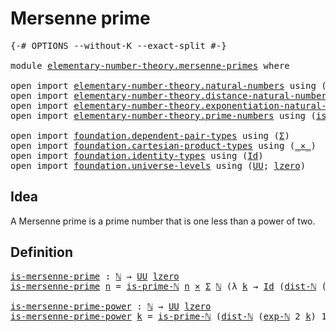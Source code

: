 # Mersenne prime

<pre class="Agda"><a id="27" class="Symbol">{-#</a> <a id="31" class="Keyword">OPTIONS</a> <a id="39" class="Pragma">--without-K</a> <a id="51" class="Pragma">--exact-split</a> <a id="65" class="Symbol">#-}</a>

<a id="70" class="Keyword">module</a> <a id="77" href="elementary-number-theory.mersenne-primes.html" class="Module">elementary-number-theory.mersenne-primes</a> <a id="118" class="Keyword">where</a>

<a id="125" class="Keyword">open</a> <a id="130" class="Keyword">import</a> <a id="137" href="elementary-number-theory.natural-numbers.html" class="Module">elementary-number-theory.natural-numbers</a> <a id="178" class="Keyword">using</a> <a id="184" class="Symbol">(</a><a id="185" href="elementary-number-theory.natural-numbers.html#1444" class="Datatype">ℕ</a><a id="186" class="Symbol">)</a>
<a id="188" class="Keyword">open</a> <a id="193" class="Keyword">import</a> <a id="200" href="elementary-number-theory.distance-natural-numbers.html" class="Module">elementary-number-theory.distance-natural-numbers</a> <a id="250" class="Keyword">using</a> <a id="256" class="Symbol">(</a><a id="257" href="elementary-number-theory.distance-natural-numbers.html#1308" class="Function">dist-ℕ</a><a id="263" class="Symbol">)</a>
<a id="265" class="Keyword">open</a> <a id="270" class="Keyword">import</a> <a id="277" href="elementary-number-theory.exponentiation-natural-numbers.html" class="Module">elementary-number-theory.exponentiation-natural-numbers</a> <a id="333" class="Keyword">using</a> <a id="339" class="Symbol">(</a><a id="340" href="elementary-number-theory.exponentiation-natural-numbers.html#671" class="Function">exp-ℕ</a><a id="345" class="Symbol">)</a>
<a id="347" class="Keyword">open</a> <a id="352" class="Keyword">import</a> <a id="359" href="elementary-number-theory.prime-numbers.html" class="Module">elementary-number-theory.prime-numbers</a> <a id="398" class="Keyword">using</a> <a id="404" class="Symbol">(</a><a id="405" href="elementary-number-theory.prime-numbers.html#1945" class="Function">is-prime-ℕ</a><a id="415" class="Symbol">)</a>

<a id="418" class="Keyword">open</a> <a id="423" class="Keyword">import</a> <a id="430" href="foundation.dependent-pair-types.html" class="Module">foundation.dependent-pair-types</a> <a id="462" class="Keyword">using</a> <a id="468" class="Symbol">(</a><a id="469" href="foundation-core.dependent-pair-types.html#502" class="Record">Σ</a><a id="470" class="Symbol">)</a>
<a id="472" class="Keyword">open</a> <a id="477" class="Keyword">import</a> <a id="484" href="foundation.cartesian-product-types.html" class="Module">foundation.cartesian-product-types</a> <a id="519" class="Keyword">using</a> <a id="525" class="Symbol">(</a><a id="526" href="foundation-core.cartesian-product-types.html#577" class="Function Operator">_×_</a><a id="529" class="Symbol">)</a>
<a id="531" class="Keyword">open</a> <a id="536" class="Keyword">import</a> <a id="543" href="foundation.identity-types.html" class="Module">foundation.identity-types</a> <a id="569" class="Keyword">using</a> <a id="575" class="Symbol">(</a><a id="576" href="foundation-core.identity-types.html#1754" class="Datatype">Id</a><a id="578" class="Symbol">)</a>
<a id="580" class="Keyword">open</a> <a id="585" class="Keyword">import</a> <a id="592" href="foundation.universe-levels.html" class="Module">foundation.universe-levels</a> <a id="619" class="Keyword">using</a> <a id="625" class="Symbol">(</a><a id="626" href="foundation-core.universe-levels.html#222" class="Primitive">UU</a><a id="628" class="Symbol">;</a> <a id="630" href="Agda.Primitive.html#764" class="Primitive">lzero</a><a id="635" class="Symbol">)</a>
</pre>
## Idea

A Mersenne prime is a prime number that is one less than a power of two.

## Definition

<pre class="Agda"><a id="is-mersenne-prime"></a><a id="748" href="elementary-number-theory.mersenne-primes.html#748" class="Function">is-mersenne-prime</a> <a id="766" class="Symbol">:</a> <a id="768" href="elementary-number-theory.natural-numbers.html#1444" class="Datatype">ℕ</a> <a id="770" class="Symbol">→</a> <a id="772" href="foundation-core.universe-levels.html#222" class="Primitive">UU</a> <a id="775" href="Agda.Primitive.html#764" class="Primitive">lzero</a>
<a id="781" href="elementary-number-theory.mersenne-primes.html#748" class="Function">is-mersenne-prime</a> <a id="799" href="elementary-number-theory.mersenne-primes.html#799" class="Bound">n</a> <a id="801" class="Symbol">=</a> <a id="803" href="elementary-number-theory.prime-numbers.html#1945" class="Function">is-prime-ℕ</a> <a id="814" href="elementary-number-theory.mersenne-primes.html#799" class="Bound">n</a> <a id="816" href="foundation-core.cartesian-product-types.html#577" class="Function Operator">×</a> <a id="818" href="foundation-core.dependent-pair-types.html#502" class="Record">Σ</a> <a id="820" href="elementary-number-theory.natural-numbers.html#1444" class="Datatype">ℕ</a> <a id="822" class="Symbol">(λ</a> <a id="825" href="elementary-number-theory.mersenne-primes.html#825" class="Bound">k</a> <a id="827" class="Symbol">→</a> <a id="829" href="foundation-core.identity-types.html#1754" class="Datatype">Id</a> <a id="832" class="Symbol">(</a><a id="833" href="elementary-number-theory.distance-natural-numbers.html#1308" class="Function">dist-ℕ</a> <a id="840" class="Symbol">(</a><a id="841" href="elementary-number-theory.exponentiation-natural-numbers.html#671" class="Function">exp-ℕ</a> <a id="847" class="Number">2</a> <a id="849" href="elementary-number-theory.mersenne-primes.html#825" class="Bound">k</a><a id="850" class="Symbol">)</a> <a id="852" class="Number">1</a><a id="853" class="Symbol">)</a> <a id="855" href="elementary-number-theory.mersenne-primes.html#799" class="Bound">n</a><a id="856" class="Symbol">)</a>

<a id="is-mersenne-prime-power"></a><a id="859" href="elementary-number-theory.mersenne-primes.html#859" class="Function">is-mersenne-prime-power</a> <a id="883" class="Symbol">:</a> <a id="885" href="elementary-number-theory.natural-numbers.html#1444" class="Datatype">ℕ</a> <a id="887" class="Symbol">→</a> <a id="889" href="foundation-core.universe-levels.html#222" class="Primitive">UU</a> <a id="892" href="Agda.Primitive.html#764" class="Primitive">lzero</a>
<a id="898" href="elementary-number-theory.mersenne-primes.html#859" class="Function">is-mersenne-prime-power</a> <a id="922" href="elementary-number-theory.mersenne-primes.html#922" class="Bound">k</a> <a id="924" class="Symbol">=</a> <a id="926" href="elementary-number-theory.prime-numbers.html#1945" class="Function">is-prime-ℕ</a> <a id="937" class="Symbol">(</a><a id="938" href="elementary-number-theory.distance-natural-numbers.html#1308" class="Function">dist-ℕ</a> <a id="945" class="Symbol">(</a><a id="946" href="elementary-number-theory.exponentiation-natural-numbers.html#671" class="Function">exp-ℕ</a> <a id="952" class="Number">2</a> <a id="954" href="elementary-number-theory.mersenne-primes.html#922" class="Bound">k</a><a id="955" class="Symbol">)</a> <a id="957" class="Number">1</a><a id="958" class="Symbol">)</a>
</pre>